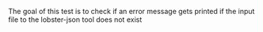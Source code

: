 The goal of this test is to check if an error message gets printed
if the input file to the lobster-json tool does not exist
